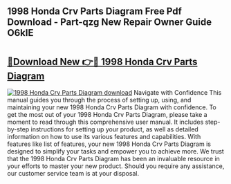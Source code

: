 ## 1998 Honda Crv Parts Diagram Free Pdf Download - Part-qzg New Repair Owner Guide O6kIE

# <h2><a href="http://dftj75r.blite.top/?on=1998+Honda+Crv+Parts+Diagram">🔗Download New 👉🔴 1998 Honda Crv Parts Diagram</a></h2>

[![1998 Honda Crv Parts Diagram download](https://i.imgur.com/lujVjoI.png)](http://dftj75r.blite.top/?on=1998+Honda+Crv+Parts+Diagram)
Navigate with Confidence This manual guides you through the process of setting up, using, and maintaining your new 1998 Honda Crv Parts Diagram with confidence. To get the most out of your 1998 Honda Crv Parts Diagram, please take a moment to read through this comprehensive user manual. It includes step-by-step instructions for setting up your product, as well as detailed information on how to use its various features and capabilities. With features like list of features, your new 1998 Honda Crv Parts Diagram is designed to simplify your tasks and empower you to achieve more. We trust that the 1998 Honda Crv Parts Diagram has been an invaluable resource in your efforts to master your new product. Should you require any assistance, our customer service team is at your disposal.
